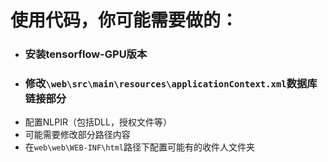 #   使用代码，你可能需要做的：

-   ### 安装tensorflow-GPU版本
-   ### 修改`\web\src\main\resources\applicationContext.xml`数据库链接部分
-   配置NLPIR（包括DLL，授权文件等）
-   可能需要修改部分路径内容
-   在`web\web\WEB-INF\html`路径下配置可能有的收件人文件夹
